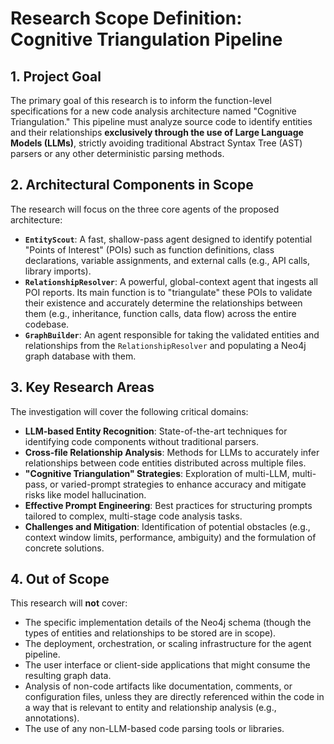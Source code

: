 # Research Scope Definition: Cognitive Triangulation Pipeline

## 1. Project Goal

The primary goal of this research is to inform the function-level specifications for a new code analysis architecture named "Cognitive Triangulation." This pipeline must analyze source code to identify entities and their relationships **exclusively through the use of Large Language Models (LLMs)**, strictly avoiding traditional Abstract Syntax Tree (AST) parsers or any other deterministic parsing methods.

## 2. Architectural Components in Scope

The research will focus on the three core agents of the proposed architecture:

*   **`EntityScout`**: A fast, shallow-pass agent designed to identify potential "Points of Interest" (POIs) such as function definitions, class declarations, variable assignments, and external calls (e.g., API calls, library imports).
*   **`RelationshipResolver`**: A powerful, global-context agent that ingests all POI reports. Its main function is to "triangulate" these POIs to validate their existence and accurately determine the relationships between them (e.g., inheritance, function calls, data flow) across the entire codebase.
*   **`GraphBuilder`**: An agent responsible for taking the validated entities and relationships from the `RelationshipResolver` and populating a Neo4j graph database with them.

## 3. Key Research Areas

The investigation will cover the following critical domains:

*   **LLM-based Entity Recognition**: State-of-the-art techniques for identifying code components without traditional parsers.
*   **Cross-file Relationship Analysis**: Methods for LLMs to accurately infer relationships between code entities distributed across multiple files.
*   **"Cognitive Triangulation" Strategies**: Exploration of multi-LLM, multi-pass, or varied-prompt strategies to enhance accuracy and mitigate risks like model hallucination.
*   **Effective Prompt Engineering**: Best practices for structuring prompts tailored to complex, multi-stage code analysis tasks.
*   **Challenges and Mitigation**: Identification of potential obstacles (e.g., context window limits, performance, ambiguity) and the formulation of concrete solutions.

## 4. Out of Scope

This research will **not** cover:

*   The specific implementation details of the Neo4j schema (though the types of entities and relationships to be stored are in scope).
*   The deployment, orchestration, or scaling infrastructure for the agent pipeline.
*   The user interface or client-side applications that might consume the resulting graph data.
*   Analysis of non-code artifacts like documentation, comments, or configuration files, unless they are directly referenced within the code in a way that is relevant to entity and relationship analysis (e.g., annotations).
*   The use of any non-LLM-based code parsing tools or libraries.